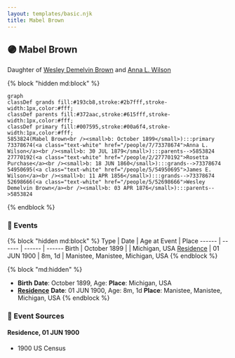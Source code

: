 ```yaml
---
layout: templates/basic.njk
title: Mabel Brown
---
```

## 🟣 Mabel Brown

Daughter of [Wesley Demelvin Brown](/people/5/52698666) and [Anna L. Wilson](/people/7/73378674)

{% block "hidden md:block" %}
```mermaid
graph
classDef grands fill:#193cb8,stroke:#2b7fff,stroke-width:1px,color:#fff;
classDef parents fill:#372aac,stroke:#615fff,stroke-width:1px,color:#fff;
classDef primary fill:#007595,stroke:#00a6f4,stroke-width:1px,color:#fff;
5853824(Mabel Brown<br /><small>b: October 1899</small>):::primary
73378674(<a class="text-white" href="/people/7/73378674">Anna L. Wilson</a><br /><small>b: 30 JUL 1879</small>):::parents-->5853824
27770192(<a class="text-white" href="/people/2/27770192">Rosetta Purchase</a><br /><small>b: 18 JUN 1860</small>):::grands-->73378674
54950695(<a class="text-white" href="/people/5/54950695">James E. Wilson</a><br /><small>b: 11 APR 1856</small>):::grands-->73378674
52698666(<a class="text-white" href="/people/5/52698666">Wesley Demelvin Brown</a><br /><small>b: 03 APR 1876</small>):::parents-->5853824
```
{% endblock %}

### 📆 Events

{% block "hidden md:block" %}
Type | Date | Age at Event | Place
------ | ------ | ------ | ------
Birth | October 1899 |  | Michigan, USA
[Residence](#event-event-0) | 01 JUN 1900 | 8m, 1d | Manistee, Manistee, Michigan, USA
{% endblock %}

{% block "md:hidden" %}
- **Birth**
**Date**: October 1899, Age:
**Place**: Michigan, USA
- **[Residence](#event-event-0)**
**Date**: 01 JUN 1900, Age: 8m, 1d
**Place**: Manistee, Manistee, Michigan, USA
{% endblock %}

### 📰 Event Sources

#### <a id="event-event-0"></a> Residence, 01 JUN 1900
* 1900 US Census

